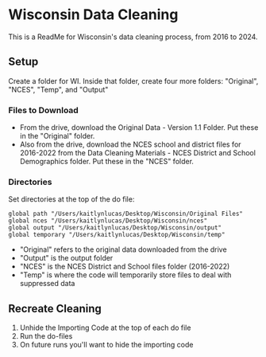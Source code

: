 
# Wisconsin Data Cleaning

This is a ReadMe for Wisconsin's data cleaning process, from 2016 to 2024.


## Setup
Create a folder for WI. Inside that folder, create four more folders: 
"Original", "NCES", "Temp", and "Output"

### Files to Download
- From the drive, download the Original Data - Version 1.1 Folder. Put these in the "Original" folder.
- Also from the drive, download the NCES school and district files for 2016-2022 from the Data Cleaning Materials - NCES District and School Demographics folder. Put these in the "NCES" folder.
  
### Directories
Set directories at the top of the do file:
```
global path "/Users/kaitlynlucas/Desktop/Wisconsin/Original Files"
global nces "/Users/kaitlynlucas/Desktop/Wisconsin/nces"
global output "/Users/kaitlynlucas/Desktop/Wisconsin/output"
global temporary "/Users/kaitlynlucas/Desktop/Wisconsin/temp"
```
- "Original" refers to the original data downloaded from the drive
- "Output" is the output folder
- "NCES" is the NCES District and School files folder (2016-2022)
- "Temp" is where the code will temporarily store files to deal with suppressed data

## Recreate Cleaning
1. Unhide the Importing Code at the top of each do file
2. Run the do-files
3. On future runs you'll want to hide the importing code
